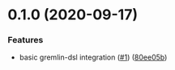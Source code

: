 # 0.1.0 (2020-09-17)


### Features

* basic gremlin-dsl integration ([#1](https://github.com/RedaktionsNetzwerk-Deutschland/gremlin-dsl/issues/1)) ([80ee05b](https://github.com/RedaktionsNetzwerk-Deutschland/gremlin-dsl/commit/80ee05baf3e382b637d1f9c8a399c7ef8b6e7ae0))



